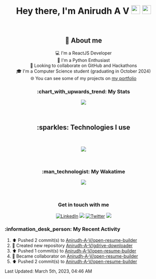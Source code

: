 <h1 align="center">Hey there, I'm Anirudh A V <img src="https://media.giphy.com/media/hvRJCLFzcasrR4ia7z/giphy.gif" width="28"> <img src="https://emojis.slackmojis.com/emojis/images/1531849430/4246/blob-sunglasses.gif?1531849430" width="28"/></h1>

<br>
<h2 align="center"> 📖 About me</h2>
<div align="center">

💻 I'm a ReactJS Developer<br>
🎨 I'm a Python Enthusiast<br>
💞️ Looking to collaborate on GitHub and Hackathons<br>
🎓 I'm a Computer Science student (graduating in October 2024)<br>
🌐 You can see some of my projects on [my portfolio](https://iamanirudhav.vercel.app/)
<br>
</div>

<h3 align="center">:chart_with_upwards_trend: My Stats</h3>
<p align="center">
  <a href="#">
    <img src="https://github-readme-streak-stats.herokuapp.com/?user=Anirudh-A-V"/>
  </a>
</p>


<br>


<h2 align="center">:sparkles: Technologies I use</h2>
<br>
<p align="center">
  <a href="https://skillicons.dev">
    <img src="https://skillicons.dev/icons?i=react,redux,nodejs,express,tailwind,vite,mongodb,vercel,js,html,css,sass,bootstrap,py,django,firebase,materialui,c,java,git,github,heroku,netlify,mysql,postgres,sqlite,gcp,linux,figma,vscode,md,powershell&perline=8" />
  </a>
</p>

<br>

<div align="center">
<h3>:man_technologist: My Wakatime</h3>
<p align="center">
  <a href="#">
    <img src="https://github-readme-stats.vercel.app/api/wakatime?username=Anirudh_A_V&layout=compact&border_radius=5&theme=default" />
  </a>
</p>
</div>

<br>

<h3 align="center">Get in touch with me</h3>

<p align="center">
  <a href="https://www.linkedin.com/in/anirudh-a-v/" target="_blank"><img alt="LinkedIn" title="LinkedIn" src="https://img.shields.io/badge/-LinkedIn-0077B5?style=for-the-badge&logo=linkedin&logoColor=white"/></a>
  <a href="mailto:anirudh.av02@gmail.com" target="_blank"><img src="https://img.shields.io/badge/Gmail-D14836?style=for-the-badge&logo=gmail&logoColor=white"></a>
  <a href="https://twitter.com/anirudh_av02" target="_blank"><img alt="Twitter" title="Twitter" src="https://img.shields.io/badge/-Twitter-1DA1F2?style=for-the-badge&logo=twitter&logoColor=white"/></a>
  <!--- <a href="#"><img src="https://komarev.com/ghpvc/?username=Anirudh-A-V&style=for-the-badge"></a> --->
  <!---
  <a href=""><img alt="Youtube" title="Youtube" src="https://img.shields.io/badge/-YouTube-red?style=for-the-badge&logo=youtube&logoColor=white"/></a>
  <a href=""><img src="https://img.shields.io/badge/DEV.TO-%230A0A0A.svg?&style=for-the-badge&logo=dev.to&logoColor=white"></a>  --->
  <a href="https://linktr.ee/anirudh.av02" target="_blank"><img src="https://img.shields.io/badge/Linktree-39E09B.svg?style=for-the-badge&logo=Linktree&logoColor=white"></a>


</p>
              

<h3>:information_desk_person: My Recent Activity</h3>


<!--RECENT_ACTIVITY:start-->
1. ⬆️ Pushed 2 commit(s) to [Anirudh-A-V/open-resume-builder](https://github.com/Anirudh-A-V/open-resume-builder)<br>
2. 📔 Created new repository [Anirudh-A-V/gdrive-downloader](https://github.com/Anirudh-A-V/gdrive-downloader)<br>
3. ⬆️ Pushed 1 commit(s) to [Anirudh-A-V/open-resume-builder](https://github.com/Anirudh-A-V/open-resume-builder)<br>
4. 🤝 Became collaborator on [Anirudh-A-V/open-resume-builder](https://github.com/Anirudh-A-V/open-resume-builder)<br>
5. ⬆️ Pushed 2 commit(s) to [Anirudh-A-V/open-resume-builder](https://github.com/Anirudh-A-V/open-resume-builder)<br>
<!--RECENT_ACTIVITY:end-->

<!--RECENT_ACTIVITY:last_update-->
Last Updated: March 5th, 2023, 04:46 AM
<!--RECENT_ACTIVITY:last_update_end-->


